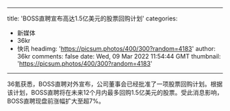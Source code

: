 
---
title: 'BOSS直聘宣布高达1.5亿美元的股票回购计划'
categories: 
 - 新媒体
 - 36kr
 - 快讯
headimg: 'https://picsum.photos/400/300?random=4183'
author: 36kr
comments: false
date: Wed, 09 Mar 2022 11:54:44 GMT
thumbnail: 'https://picsum.photos/400/300?random=4183'
---

<div>   
36氪获悉，BOSS直聘对外宣布，公司董事会已经批准了一项股票回购计划。根据该计划，BOSS直聘将在未来12个月内最多回购1.5亿美元的股票。受此消息影响，BOSS直聘现盘前涨幅扩大至超7%。  
</div>
            